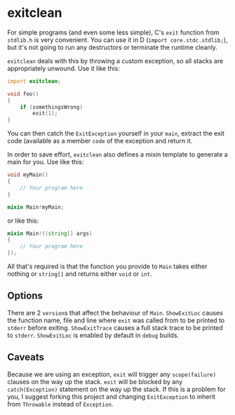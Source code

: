 # exitclean

For simple programs (and even some less simple), C's `exit` function from `stdlib.h` is very convenient. You can use it in D (`import core.stdc.stdlib;`), but it's not going to run any destructors or terminate the runtime cleanly.

`exitclean` deals with this by throwing a custom exception, so all stacks are appropriately unwound. Use it like this:

```D
import exitclean;

void foo()
{
    if (somethingsWrong)
        exit(1);
}
```

You can then catch the `ExitException` yourself in your `main`, extract the exit code (available as a member `code` of the exception and return it.

In order to save effort, `exitclean` also defines a mixin template to generate a main for you. Use like this:

```D
void myMain()
{
    // Your program here
}

mixin Main!myMain;
```

or like this:

```D
mixin Main!((string[] args)
{
    // Your program here
});
```

All that's required is that the function you provide to `Main` takes either nothing or `string[]` and returns either `void` or `int`.

## Options
There are 2 `version`s that affect the behaviour of `Main`. `ShowExitLoc` causes the function name, file and line where `exit` was called from to be printed to `stderr` before exiting. `ShowExitTrace` causes a full stack trace to be printed to `stderr`. `ShowExitLoc` is enabled by default in `debug` builds.

## Caveats
Because we are using an exception, `exit` will trigger any `scope(failure)` clauses on the way up the stack.
`exit` will be blocked by any `catch(Exception)` statement on the way up the stack. If this is a problem for you, I suggest forking this project and changing `ExitException` to inherit from `Throwable` instead of `Exception`.
